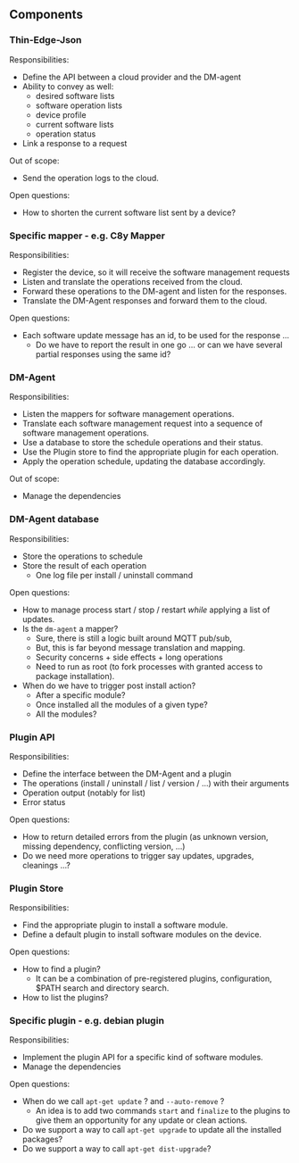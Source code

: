 ## Components

### Thin-Edge-Json

Responsibilities:
* Define the API between a cloud provider and the DM-agent
* Ability to convey as well:
   * desired software lists
   * software operation lists
   * device profile
   * current software lists
   * operation status
* Link a response to a request

Out of scope:
* Send the operation logs to the cloud.

Open questions:
* How to shorten the current software list sent by a device?

### Specific mapper - e.g. C8y Mapper

Responsibilities:
* Register the device, so it will receive the software management requests
* Listen and translate the operations received from the cloud.
* Forward these operations to the DM-agent and listen for the responses.
* Translate the DM-Agent responses and forward them to the cloud.

Open questions:
* Each software update message has an id, to be used for the response ...
   * Do we have to report the result in one go ... or can we have several partial responses using the same id?


### DM-Agent

Responsibilities:
* Listen the mappers for software management operations.
* Translate each software management request into a sequence of software management operations.
* Use a database to store the schedule operations and their status.
* Use the Plugin store to find the appropriate plugin for each operation.
* Apply the operation schedule, updating the database accordingly.

Out of scope:
* Manage the dependencies

### DM-Agent database

Responsibilities:
* Store the operations to schedule
* Store the result of each operation
  * One log file per install / uninstall command

Open questions:
* How to manage process start / stop / restart *while* applying a list of updates.
* Is the `dm-agent` a mapper?
  * Sure, there is still a logic built around MQTT pub/sub,
  * But, this is far beyond message translation and mapping.
  * Security concerns + side effects + long operations
  * Need to run as root (to fork processes with granted access to package installation).
* When do we have to trigger post install action?
   * After a specific module?
   * Once installed all the modules of a given type?
   * All the modules?

### Plugin API

Responsibilities:
* Define the interface between the DM-Agent and a plugin
* The operations (install / uninstall / list / version / ...) with their arguments
* Operation output (notably for list)
* Error status

Open questions:
* How to return detailed errors from the plugin (as unknown version, missing dependency, conflicting version, ...)
* Do we need more operations to trigger say updates, upgrades, cleanings ...?

### Plugin Store

Responsibilities:
* Find the appropriate plugin to install a software module.
* Define a default plugin to install software modules on the device.

Open questions:
* How to find a plugin?
   * It can be a combination of pre-registered plugins, configuration, $PATH search and directory search.
* How to list the plugins?

### Specific plugin - e.g. debian plugin

Responsibilities:
* Implement the plugin API for a specific kind of software modules.
* Manage the dependencies

Open questions:
* When do we call `apt-get update` ? and `--auto-remove` ?
  * An idea is to add two commands `start` and `finalize` to the plugins to give them an opportunity for any update or clean actions.
* Do we support a way to call `apt-get upgrade` to update all the installed packages?
* Do we support a way to call `apt-get dist-upgrade`?






   

